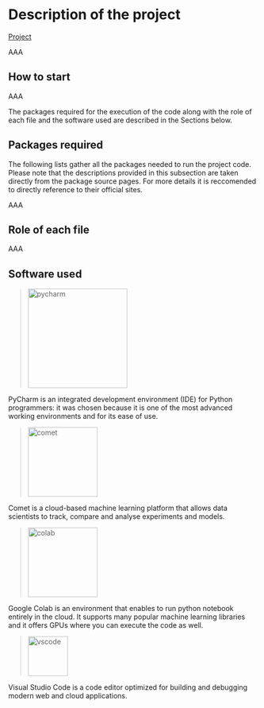 # Description of the project

[Project](https://github.com/EdoardoGruppi/IoT_Assignment)

AAA

## How to start

AAA

The packages required for the execution of the code along with the role of each file and the software used are described in the Sections below.

## Packages required

The following lists gather all the packages needed to run the project code. Please note that the descriptions provided in this subsection are taken directly from the package source pages. For more details it is reccomended to directly reference to their official sites.

AAA

## Role of each file

AAA

## Software used

> <img src="https://financesonline.com/uploads/2019/08/PyCharm_Logo1.png" width="200" alt="pycharm">

PyCharm is an integrated development environment (IDE) for Python programmers: it was chosen because it is one of the most advanced working environments and for its ease of use.

> <img src="https://camo.githubusercontent.com/9e56fd69605928b657fcc0996cebf32d5bb73c46/68747470733a2f2f7777772e636f6d65742e6d6c2f696d616765732f6c6f676f5f636f6d65745f6c696768742e706e67" width="140" alt="comet">

Comet is a cloud-based machine learning platform that allows data scientists to track, compare and analyse experiments and models.

> <img src="https://cdn-images-1.medium.com/max/1200/1*Lad06lrjlU9UZgSTHUoyfA.png" width="140" alt="colab">

Google Colab is an environment that enables to run python notebook entirely in the cloud. It supports many popular machine learning libraries and it offers GPUs where you can execute the code as well.

> <img src="https://user-images.githubusercontent.com/674621/71187801-14e60a80-2280-11ea-94c9-e56576f76baf.png" width="80" alt="vscode">

Visual Studio Code is a code editor optimized for building and debugging modern web and cloud applications.
